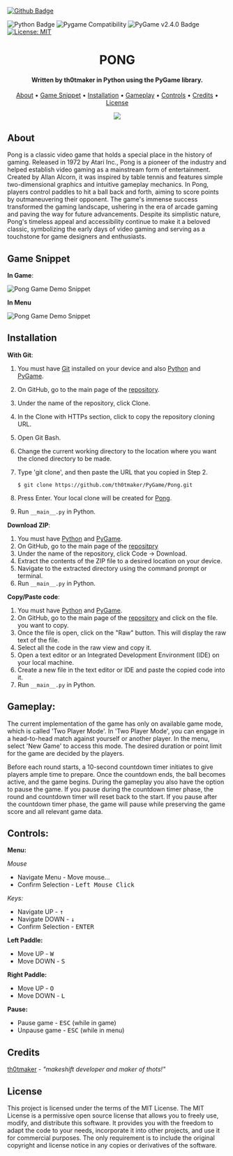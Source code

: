 [![Github Badge](badges/th0tmaker-github.svg)](https://github.com/th0tmaker)

![Python Badge](badges/python-badge.svg)
![Pygame Compatibility](badges/pygame_compatibility.svg)
![PyGame v2.4.0 Badge](badges/pypi_v2.4.0.svg)
[![License: MIT](https://img.shields.io/badge/License-MIT-yellow.svg)](https://opensource.org/licenses/MIT)

<h1 align="center">PONG</h1>

<h4 align="center">Written by th0tmaker in Python using the PyGame library.</h4>

<p align="center">
  <a href="#about">About</a> •
  <a href="#game-snippet">Game Snippet</a> •
  <a href="#installation">Installation</a> •
  <a href="#gameplay">Gameplay</a> •
  <a href="#controls">Controls</a> •
  <a href="#credits">Credits</a> •
  <a href="#license">License</a>
</p>

<p align="center">
<img src="readme_images/PongInGame.png">
</p>

## About

Pong is a classic video game that holds a special place in the history of gaming.
Released in 1972 by Atari Inc., Pong is a pioneer of the industry and helped establish video gaming as a mainstream form
of entertainment. Created by Allan Alcorn, it was inspired by table tennis and features simple two-dimensional graphics
and intuitive gameplay mechanics. In Pong, players control paddles to hit a ball back and forth,
aiming to score points by outmaneuvering their opponent. The game's immense success transformed the gaming landscape,
ushering in the era of arcade gaming and paving the way for future advancements.
Despite its simplistic nature, Pong's timeless appeal and accessibility continue to make it a beloved classic,
symbolizing the early days of video gaming and serving as a touchstone for game designers and enthusiasts.


## Game Snippet
**In Game**:

![Pong Game Demo Snippet](readme_images/PongDemoSnippet.gif)

**In Menu**

![Pong Game Demo Snippet](readme_images/PongDemoMenuSnippet.gif)

## Installation

**With Git**:

1. You must have [Git](https://git-scm.com/downloads) installed on your device and also
[Python](https://www.python.org/downloads/) and [PyGame](https://www.pygame.org/news).
2. On GitHub, go to the main page of the [repository](https://github.com/th0tmaker/PyGame/tree/master/Pong).
3. Under the name of the repository, click Clone.
4. In the Clone with HTTPs section, click to copy the repository cloning URL.
5. Open Git Bash.
6. Change the current working directory to the location where you want the cloned directory to be made.
7. Type 'git clone', and then paste the URL that you copied in Step 2.

   ```$ git clone https://github.com/th0tmaker/PyGame/Pong.git```
   
8. Press Enter. Your local clone will be created for [Pong](https://github.com/th0tmaker/PyGame/tree/master/Pong).
9. Run `__main__.py` in Python.

**Download ZIP**:

1. You must have [Python](https://www.python.org/downloads/) and [PyGame](https://www.pygame.org/news).
2. On GitHub, go to the main page of the [repositpry](https://github.com/th0tmaker/PyGame/tree/master/Pong)
3. Under the name of the repository, click Code -> Download.
4. Extract the contents of the ZIP file to a desired location on your device.
5. Navigate to the extracted directory using the command prompt or terminal.
6. Run `__main__.py` in Python.

**Copy/Paste code**:

1. You must have [Python](https://www.python.org/downloads/) and [PyGame](https://www.pygame.org/news).
2. On GitHub, go to the main page of the [repository](https://github.com/th0tmaker/PyGame/tree/master/Pong) and click on the file.
you want to copy.
3. Once the file is open, click on the "Raw" button. This will display the raw text of the file.
4. Select all the code in the raw view and copy it.
5. Open a text editor or an Integrated Development Environment (IDE) on your local machine.
6. Create a new file in the text editor or IDE and paste the copied code into it.
7. Run `__main__.py` in Python.

## Gameplay:

The current implementation of the game has only on available game mode, which is called 'Two Player Mode'.
In 'Two Player Mode', you can engage in a head-to-head match against yourself or another player.
In the menu, select 'New Game' to access this mode. The desired duration or point limit for the game are decided
by the players.

Before each round starts, a 10-second countdown timer initiates to give players ample time to prepare.
Once the countdown ends, the ball becomes active, and the game begins.
During the gameplay you also have the option to pause the game.
If you pause during the countdown timer phase, the round and countdown timer will reset back to the start.
If you pause after the countdown timer phase, the game will pause while preserving the game score and all relevant game data.

## Controls:

**Menu:**

*Mouse*
* Navigate Menu - Move mouse...
* Confirm Selection - <kbd>Left Mouse Click</kbd>


*Keys:* 
* Navigate UP - <kbd>&uparrow;</kbd>
* Navigate DOWN - <kbd>&downarrow;</kbd>
* Confirm Selection - <kbd>ENTER</kbd>


**Left Paddle:**

* Move UP - <kbd>W</kbd>
* Move DOWN - <kbd>S</kbd>

**Right Paddle:** 

* Move UP - <kbd>O</kbd>
* Move DOWN - <kbd>L</kbd>

**Pause:**

* Pause game - <kbd>ESC</kbd> (while in game)
* Unpause game - <kbd>ESC</kbd> (while in menu)

## Credits
[th0tmaker](https://github.com/th0tmaker) - *"makeshift developer and maker of thots!"*

## License
This project is licensed under the terms of the MIT License. The MIT License is a permissive open source license that allows you to freely use, modify, and distribute this software. It provides you with the freedom to adapt the code to your needs, incorporate it into other projects, and use it for commercial purposes. The only requirement is to include the original copyright and license notice in any copies or derivatives of the software.
